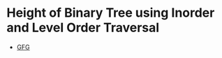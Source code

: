 # Height of Binary Tree using Inorder and Level Order Traversal

<!-- TODO -->

-   [GFG](https://www.geeksforgeeks.org/calculate-height-of-binary-tree-using-inorder-and-level-order-traversal/)
